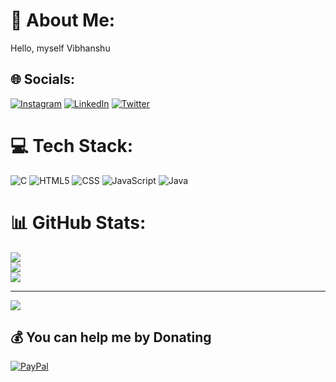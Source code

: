 # 💫 About Me:
Hello, myself Vibhanshu


## 🌐 Socials:
[![Instagram](https://img.shields.io/badge/Instagram-%23E4405F.svg?logo=Instagram&logoColor=white)](https://instagram.com/vibhanshudubeyy) [![LinkedIn](https://img.shields.io/badge/LinkedIn-%230077B5.svg?logo=linkedin&logoColor=white)](https://linkedin.com/in/vibhanshudubeyy) [![Twitter](https://img.shields.io/badge/Twitter-%23E4405F.svg?logo=Twitter&logoColor=white)](https://twitter.com/vibhanshudubeyy)

# 💻 Tech Stack:
![C](https://img.shields.io/badge/c-%2300599C.svg?style=for-the-badge&logo=c&logoColor=white) ![HTML5](https://img.shields.io/badge/html5-%23E34F26.svg?style=for-the-badge&logo=html5&logoColor=white) ![CSS](https://img.shields.io/badge/css-%23E34F26.svg?style=for-the-badge&logo=html5&logoColor=white) ![JavaScript](https://img.shields.io/badge/javascript-%23323330.svg?style=for-the-badge&logo=javascript&logoColor=%23F7DF1E) ![Java](https://img.shields.io/badge/java-%23ED8B00.svg?style=for-the-badge&logo=java&logoColor=white)
# 📊 GitHub Stats:
![](https://github-readme-stats.vercel.app/api?username=vibhanshudubeyy&theme=dark&hide_border=false&include_all_commits=false&count_private=false)<br/>
![](https://github-readme-streak-stats.herokuapp.com/?user=vibhanshudubeyy&theme=dark&hide_border=false)<br/>
![](https://github-readme-stats.vercel.app/api/top-langs/?username=vibhanshudubeyy&theme=dark&hide_border=false&include_all_commits=false&count_private=false&layout=compact)

---
[![](https://visitcount.itsvg.in/api?id=vibhanshudubeyy&icon=0&color=0)](https://visitcount.itsvg.in)

  ## 💰 You can help me by Donating
  [![PayPal](https://img.shields.io/badge/PayPal-00457C?style=for-the-badge&logo=paypal&logoColor=white)](https://paypal.me/hewhoremainns?country.x=IN&locale.x=en_GB) 

  
<!-- Proudly created with GPRM ( https://gprm.itsvg.in ) -->
